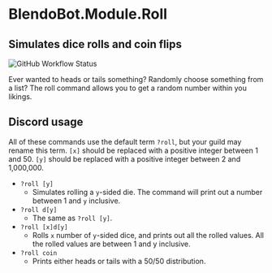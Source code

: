 # BlendoBot.Module.Roll
## Simulates dice rolls and coin flips
![GitHub Workflow Status](https://img.shields.io/github/workflow/status/BlendoBot/BlendoBot.Module.Roll/Tests)

Ever wanted to heads or tails something? Randomly choose something from a list? The roll command allows you to get a random number within you likings.

## Discord usage
All of these commands use the default term `?roll`, but your guild may rename this term. `[x]` should be replaced with a positive integer between 1 and 50. `[y]` should be replaced with a positive integer between 2 and 1,000,000.
- `?roll [y]`
  - Simulates rolling a `y`-sided die. The command will print out a number between 1 and `y` inclusive.
- `?roll d[y]`
  - The same as `?roll [y]`.
- `?roll [x]d[y]`
  - Rolls `x` number of `y`-sided dice, and prints out all the rolled values. All the rolled values are between 1 and y inclusive.
- `?roll coin`
  - Prints either heads or tails with a 50/50 distribution.